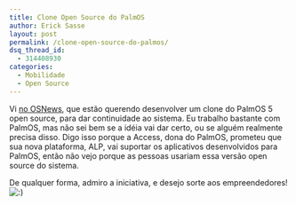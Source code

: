 ```yaml
---
title: Clone Open Source do PalmOS
author: Erick Sasse
layout: post
permalink: /clone-open-source-do-palmos/
dsq_thread_id:
  - 314408930
categories:
  - Mobilidade
  - Open Source
---
```

Vi [no OSNews][1], que est&atilde;o querendo desenvolver um clone do PalmOS 5 open source, para dar continuidade ao sistema. Eu trabalho bastante com PalmOS, mas n&atilde;o sei bem se a id&eacute;ia vai dar certo, ou se algu&eacute;m realmente precisa disso. Digo isso porque a Access, dona do PalmOS, prometeu que sua nova plataforma, ALP, vai suportar os aplicativos desenvolvidos para PalmOS, ent&atilde;o n&atilde;o vejo porque as pessoas usariam essa vers&atilde;o open source do sistema.

De qualquer forma, admiro a iniciativa, e desejo sorte aos empreendedores! <img src="http://www.ericksasse.com.br/wp-includes/images/smilies/icon_smile.gif" alt=":)" class="wp-smiley" />

 [1]: http://osnews.com/story.php?news_id=15002